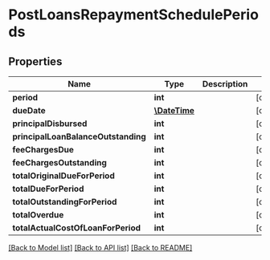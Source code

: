 # PostLoansRepaymentSchedulePeriods

## Properties
Name | Type | Description | Notes
------------ | ------------- | ------------- | -------------
**period** | **int** |  | [optional] 
**dueDate** | [**\DateTime**](\DateTime.md) |  | [optional] 
**principalDisbursed** | **int** |  | [optional] 
**principalLoanBalanceOutstanding** | **int** |  | [optional] 
**feeChargesDue** | **int** |  | [optional] 
**feeChargesOutstanding** | **int** |  | [optional] 
**totalOriginalDueForPeriod** | **int** |  | [optional] 
**totalDueForPeriod** | **int** |  | [optional] 
**totalOutstandingForPeriod** | **int** |  | [optional] 
**totalOverdue** | **int** |  | [optional] 
**totalActualCostOfLoanForPeriod** | **int** |  | [optional] 

[[Back to Model list]](../../README.md#documentation-for-models) [[Back to API list]](../../README.md#documentation-for-api-endpoints) [[Back to README]](../../README.md)


